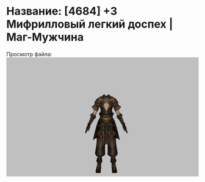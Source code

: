 # Название: [4684] +3 Мифрилловый легкий доспех | Маг-Мужчина

Просмотр файла:
![p040021.png](p040021.png)